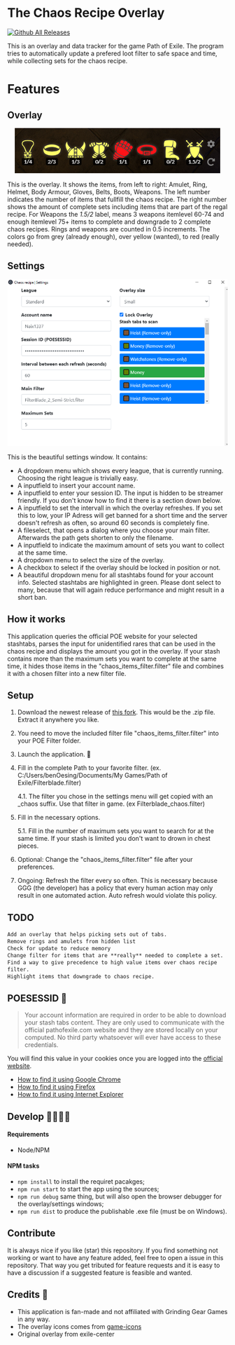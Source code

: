 # The Chaos Recipe Overlay
[![Github All Releases](https://img.shields.io/github/downloads/benOesing/chaos-recipe-overlay/total.svg)]()

This is an overlay and data tracker for the game Path of Exile. The program tries to automatically update a prefered loot filter to safe space and time, while collecting sets for the chaos recipe.

# Features
## Overlay
<p align="center">
  <img src="overlay.png?raw=true" />
</p>

This is the overlay. It shows the items, from left to right: Amulet, Ring, Helmet, Body Armour, Gloves, Belts, Boots, Weapons. The left number indicates the number of items that fullfill the chaos recipe. The right number shows the amount of complete sets including items that are part of the regal recipe. For Weapons the *1.5/2* label, means 3 weapons itemlevel 60-74 and enough itemlevel 75+ items to complete and downgrade to 2 complete chaos recipes.
Rings and weapons are counted in 0.5 increments.
The colors go from grey (already enough), over yellow (wanted), to red (really needed).

## Settings
<p align="center">
  <img src="settings.png?raw=true" />
</p>

This is the beautiful settings window. It contains:
- A dropdown menu which shows every league, that is currently running. Choosing the
right league is trivially easy.
- A inputfield to insert your account name.
- A inputfield to enter your session ID. The input is hidden to be streamer friendly. If you don't know how to find it there is a section down below.
- A inputfield to set the intervall in which the overlay refreshes. If you set this to low, your IP Adress will get banned for a short time and the server doesn't refresh as often, so around 60 seconds is completely fine.
- A fileselect, that opens a dialog where you choose your main filter. Afterwards the path gets shorten to only the filename. 
- A inputfield to indicate the maximum amount of sets you want to collect at the same time.
- A dropdown menu to select the size of the overlay.
- A checkbox to select if the overlay should be locked in position or not.
- A beautiful dropdown menu for all stashtabs found for your account info. Selected stashtabs are highlighted in green. Please dont select to many, because that will again reduce performance and might result in a short ban.

## How it works
This application queries the official POE website for your selected stashtabs, parses the input for unidentified rares that can be used in the chaos recipe and displays the amount you got in the overlay. If your stash contains more than the maximum sets you want to complete at the same time, it hides those items in the "chaos_items_filter.filter" file and combines it with a chosen filter into a new filter file.

## Setup
1. Download the newest release of [this fork](https://github.com/benOesing/chaos-recipe-overlay/releases). This would be the .zip file. Extract it anywhere you like.

2. You need to move the included filter file "chaos_items_filter.filter" into your POE Filter folder.

3. Launch the application. 🚀

4. Fill in the complete Path to your favorite filter. (ex. C:/Users/benOesing/Documents/My Games/Path of Exile/Filterblade.filter)

    4.1. The filter you chose in the settings menu will get copied with an _chaos suffix. Use that filter in game. (ex Filterblade_chaos.filter)
    
5. Fill in the necessary options.

    5.1. Fill in the number of maximum sets you want to search for at the same time. If your stash is limited you don't want to drown in chest pieces.

6. Optional: Change the "chaos_items_filter.filter" file after your preferences.

7. Ongoing: Refresh the filter every so often. This is necessary because GGG (the developer) has a policy that every human action may only result in one automated action. Auto refresh would violate this policy.

## TODO
    Add an overlay that helps picking sets out of tabs.
    Remove rings and amulets from hidden list
    Check for update to reduce memory
    Change filter for items that are **really** needed to complete a set.
    Find a way to give precedence to high value items over chaos recipe filter.
    Highlight items that downgrade to chaos recipe.

## POESESSID 🔑

> Your account information are required in order to be able to download your stash tabs content. They are only used to communicate with the official pathofexile.com website and they are stored locally on your computed. No third party whatsoever will ever have access to these credentials.

You will find this value in your cookies once you are logged into the [official website](https://www.pathofexile.com).

- [How to find it using Google Chrome](https://developers.google.com/web/tools/chrome-devtools/storage/cookies)
- [How to find it using Firefox](https://developer.mozilla.org/en-US/docs/Tools/Storage_Inspector)
- [How to find it using Internet Explorer](https://www.youtube.com/watch?v=dQw4w9WgXcQ)

## Develop 👩‍🔬👨‍🔬

#### Requirements

- Node/NPM

#### NPM tasks
- `npm install` to install the requiret pacakges;
- `npm run start` to start the app using the sources;
- `npm run debug` same thing, but will also open the browser debugger for the overlay/settings windows;
- `npm run dist` to produce the publishable .exe file (must be on Windows).

## Contribute
It is always nice if you like (star) this repository.
If you find something not working or want to have any feature added, feel free to open a issue in this repository. That way you get tributed for feature requests and it is easy to have a discussion if a suggested feature is feasible and wanted.

## Credits 👏

- This application is fan-made and not affiliated with Grinding Gear Games in any way.
- The overlay icons comes from [game-icons](https://game-icons.net)
- Original overlay from exile-center

